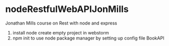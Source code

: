 # nodeRestfulWebAPIJonMills
Jonathan Mills course on Rest with node and express

1. install node
   create empty project in webstorm
2. npm init
   to use node package manager
   by setting up config file
   BookAPI

